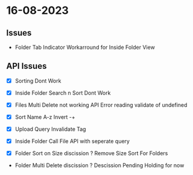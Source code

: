 # 16-08-2023

## Issues

- Folder Tab Indicator Workarround for Inside Folder View

## API Issues 

- [x] Sorting Dont Work
- [x] Inside Folder Search n Sort Dont Work
- [x] Files Multi Delete not working API Error reading validate of undefined
- [x] Sort Name A-z Invert -+
- [x] Upload Query Invalidate Tag
- [x] Inside Folder Call File API with seperate query

- [x] Folder Sort on Size discission ? Remove Size Sort For Folders
- Folder Multi Delete discission ? Descission Pending Holding for now
